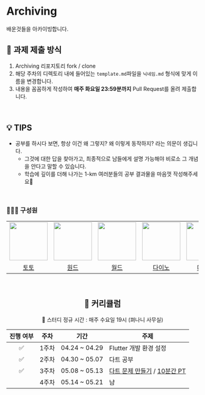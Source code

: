 # Archiving
배운것들을 아카이빙합니다.

## 📒 과제 제출 방식
1. Archiving 리포지토리 fork / clone
2. 해당 주차의 디렉토리 내에 들어있는 `template.md`파일을 `닉네임.md` 형식에 맞게 이름을 변경합니다.
3. 내용을 꼼꼼하게 작성하여 **매주 화요일 23:59분까지** Pull Request를 올려 제출합니다.

</br>

## 💡 TIPS
* 공부를 하시다 보면, 항상 이건 왜 그렇지? 왜 이렇게 동작하지? 라는 의문이 생깁니다.
    * 그것에 대한 답을 찾아가고, 최종적으로 남들에게 설명 가능해야 비로소 그 개념을 안다고 말할 수 있습니다.
    * 학습에 깊이를 더해 나가는 1-km 여러분들의 공부 결과물을 마음껏 작성해주세요🙂

</br>

### 👩‍👧‍👦 구성원

<center>
<table  width="100%">
  <tr>
    <td  align="center">
      <img  src="https://avatars.githubusercontent.com/urstory"  width="100px;"  alt=""/>
    </td>
    <td  align="center">
      <img  src="https://avatars.githubusercontent.com/wisdom08"  width="100px;"  alt=""/>
    </td>
    <td  align="center">
      <img  src="https://avatars.githubusercontent.com/segye"  width="100px;"  alt=""/>
    </td>
    <td  align="center">
      <img  src="https://avatars.githubusercontent.com/DainoJung"  width="100px;"  alt=""/>
    </td>
    <td  align="center">
      <img  src="https://avatars.githubusercontent.com/mirikwon427"  width="100px;"  alt=""/>
    </td>
  </tr>
  <tr>
    <td align="center">
        <a href="https://github.com/urstory">
            <div>토토</div>
        </a>
    </td>
    <td align="center">
        <a href="https://github.com/wisdom08">
            <div>원드</div>
        </a>
    </td>
    <td align="center">
        <a href="https://github.com/segye">
            <div>월드</div>
        </a>
    </td>
    <td align="center">
        <a href="https://github.com/DainoJung">
            <div>다이노</div>
        </a>
    </td>
    <td align="center">
        <a href="https://github.com/mirikwon427">
            <div>메이리</div>
        </a>
    </td>
  </tr>
</table>

</br>

## 📖 커리큘럼

👏 스터디 정규 시간 : 매주 수요일 19시 (펴나니 사무실)

| 진행 여부 |   주차   | 기간                    | 주제 |
|:-----:|:--------:|-----------------------|---|
|   ✅    |   1주차   | 04.24 ~ 04.29        | Flutter 개발 환경 설정 |
|   ✅   |   2주차   | 04.30 ~ 05.07         | 다트 공부 |
|   ✅  |   3주차   | 05.08 ~ 05.13          | [다트 문제 만들기](https://github.com/1-km/Archiving/tree/main/week4/quiz) / [10분간 PT](https://github.com/1-km/Archiving/tree/main/week4/quiz) |
|       |   4주차   | 05.14 ~ 05.21          | 냠 |
